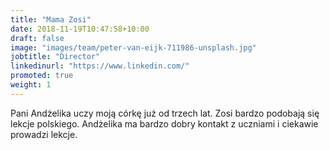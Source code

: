 ```yaml
---
title: "Mama Zosi"
date: 2018-11-19T10:47:58+10:00
draft: false
image: "images/team/peter-van-eijk-711986-unsplash.jpg"
jobtitle: "Director"
linkedinurl: "https://www.linkedin.com/"
promoted: true
weight: 1
---
```


Pani Andżelika uczy moją córkę już od trzech lat.  Zosi bardzo podobają się
lekcje polskiego. Andżelika ma bardzo dobry kontakt z uczniami i ciekawie
prowadzi lekcje.
